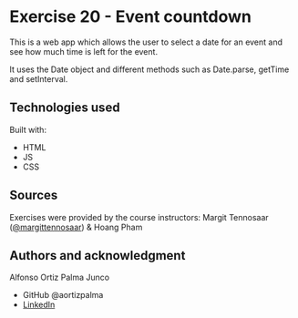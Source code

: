# Exercise 20 - Event countdown

This is a web app which allows the user to select a date for an event and see how much time is left for the event.

It uses the Date object and different methods such as Date.parse, getTime and setInterval.

## Technologies used

Built with: 

- HTML
- JS
- CSS

## Sources 
Exercises were provided by the course instructors: Margit Tennosaar ([@margittennosaar](https://github.com/margittennosaar)) & Hoang Pham

## Authors and acknowledgment

Alfonso Ortiz Palma Junco
- GitHub @aortizpalma
- [LinkedIn](https://www.linkedin.com/in/ortizpalma/)